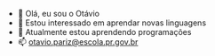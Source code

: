 - 👋 Olá, eu sou o Otávio 
- 👀 Estou interessado em aprendar novas linguagens
- 🌱 Atualmente estou aprendendo programações 
- 📫 otavio.pariz@escola.pr.gov.br


